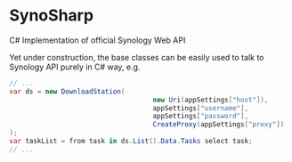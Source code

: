 SynoSharp
=========

C# Implementation of official Synology Web API

Yet under construction, the base classes can be easily used to talk to Synology API purely in C# way, e.g.

```csharp
// ...
var ds = new DownloadStation(
									new Uri(appSettings["host"]),
									appSettings["username"],
									appSettings["password"],
									CreateProxy(appSettings["proxy"])
);
var taskList = from task in ds.List().Data.Tasks select task;
// ...
```

